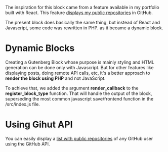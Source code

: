 The inspiration for this block came from a feature available in my portfolio built with React. This feature [displays my public repositories](https://sarahjobs.com/code-samples) in GitHub.

The present block does basically the same thing, but instead of React and Javascript, some code was rewritten in PHP. as it became a dynamic block.

# Dynamic Blocks

Creating a Gutenberg Block whose purpose is mainly styling and HTML generation can be done only with Javascript. But for other features like displaying posts, doing remote API calls, etc, it's a better approach to **render the block using PHP** and not JavaScript. 

To achieve that, we added the argument **render_callback** to the **register_block_type** function. That will handle the output of the block, superseding the most common javascript save/frontend function in the /src/index.js file.


# Using Gihut API 

You can easily display a [list with public repositories](https://docs.github.com/en/rest/repos/repos?apiVersion=2022-11-28#list-repositories-for-a-user) of any GitHub user using the GitHub API.
